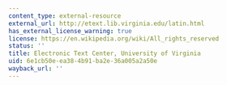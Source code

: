```yaml
---
content_type: external-resource
external_url: http://etext.lib.virginia.edu/latin.html
has_external_license_warning: true
license: https://en.wikipedia.org/wiki/All_rights_reserved
status: ''
title: Electronic Text Center, University of Virginia
uid: 6e1cb50e-ea38-4b91-ba2e-36a005a2a50e
wayback_url: ''
---
```

